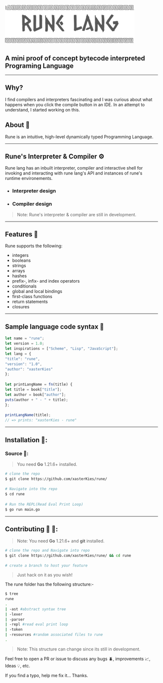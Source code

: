 # ![](resources/rune-lang.png)

## A mini proof of concept bytecode interpreted Programing Language

---

## Why?

I find compilers and interpreters fascinating and I was curious about what happens when you click the compile button in an IDE. In an attempt to understand, I started working on this.

## About 📖
Rune is an intuitive, high-level dynamically typed Programming Language.

---

## Rune's Interpreter & Compiler ⚙️

 Rune lang has an inbuilt interpreter, compiler and interactive shell for invoking and interacting with rune lang's API and instances of rune's runtime environements.

 - ### Interpreter design


 - ### Compiler design
 > Note: Rune's interpreter & compiler are still in development.

 ---

## Features 🧮
Rune supports the following:
- integers
- booleans
- strings
- arrays
- hashes
- prefix-, infix- and index operators
- conditionals
- global and local bindings
- first-class functions
- return statements
- closures

---

 ## Sample language code syntax  🔨

 ```javascript
 let name = "rune";
let version = 1.0;
let inspirations = ["Scheme", "Lisp", "JavaScript"];
let lang = {
"title": "rune",
"version": "1.0",
"author": "xasterKies"
};

let printLangName = fn(title) {
let title = book["title"];
let author = book["author"];
puts(author + " - " + title);
};

printLangName(title);
// => prints: "xasterKies - rune"
 ```

---

## Installation 💾:

### Source 📜:

> You need **Go** 1.21.6+ installed.

```sh
# clone the repo
$ git clone https://github.com/xasterKies/rune/

# Navigate into the repo
$ cd rune

# Run the REPL(Read Eval Print Loop)
$ go run main.go


```

---

## Contributing 👥 🔧:

> Note: You need **Go** 1.21.6+ and **git** installed.<br>

```sh
# clone the repo and Navigate into repo
$ git clone https://github.com/xasterKies/rune/ && cd rune

# create a branch to host your feature

```

> Just hack on it as you wish!

The rune folder has the following structure:-

```sh
$ tree
rune
.
| -ast #abstract syntax tree
| -lexer
| -parser
| -repl #read eval print loop
| -token 
| -resources #random associated files to rune
.
```

>Note: This structure can change since its still in development.

Feel free to open a PR or issue to discuss any bugs 🪲, improvements 📈, Ideas 💡, etc.

If you find a typo, help me fix it... Thanks.



